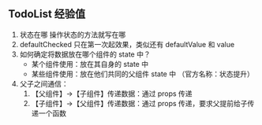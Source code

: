## TodoList 经验值

1. 状态在哪 操作状态的方法就写在哪
2. defaultChecked 只在第一次起效果，类似还有 defaultValue 和 value
3. 如何确定将数据放在哪个组件的 state 中？
   - 某个组件使用：放在其自身的 state 中
   - 某些组件使用：放在他们共同的父组件 state 中 （官方名称：状态提升）
4. 父子之间通信：
   1. 【父组件】->【子组件】传递数据：通过 props 传递
   2. 【子组件】->【父组件】传递数据：通过 props 传递，要求父提前给子传递一个函数

























